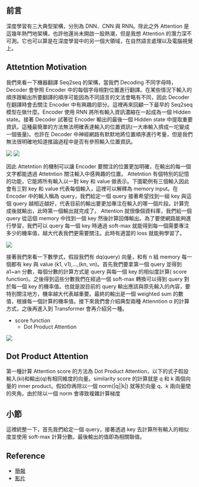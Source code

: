 
## 前言
深度學習有三大典型架構，分別為 DNN、CNN 與 RNN。除此之外 Attention 是這幾年熱門地架構，也許他還尚未開啟一股熱潮，但是我想 Attention 的潛力深不可測。它也可以算是在深度學習中的另一個大領域，在自然語言處理以及電腦視覺上。

## Attetntion Motivation
我們來看一下機器翻譯 Seq2seq 的架構，當我們 Decoding 不同字母時，Decoder 會參照 Encoder 中的每個字母相對位置進行翻譯。在某些情況下輸入的順序跟輸出所要翻譯的順序可能因為不同語言的文法會略有不同，因此 Decoder 在翻譯時會去關注 Encoder 中有興趣的部分。這裡再來回顧一下最早的 Seq2seq 模型在做什麼。Encoder 使用 RNN 將所有輸入資訊濃縮在一起成為一個 Hidden state。接著 Decoder 試著從 Encoder 輸出的最後一個 Hidden state 中提取重要資訊，這種最簡單的方法無法明確表達輸入的位置資訊(一大串輸入擠成一坨變成一個張量)。也許在 Decoder 中神經網路有默默地將位置順序進行考量，但是我們無法很明確地知道推論過程中是否有參照輸入位置資訊。

![](https://pic1.zhimg.com/80/v2-8ddc61785356dde25346f792914e920c_1440w.jpg)
![](https://i.imgur.com/IjHqBte.png)

因此 Attetntion 的機制可以讓 Encoder 要關注的位置更加明確，在輸出的每一個文字都能透過 Attetntion 關注輸入中感興趣的位置。 Attetntion 有個特別的記憶的功能，它能將所有輸入以一對 key 和 value 做表示。下圖範例有三個輸入因此會有三對 key 和 value 代表每個輸入，這裡可以解釋為 memory input。在 Encoder 中的輸入稱為 query，我們給定一個 query 接著希望找到一組 key 與這個 query 越相近越好，代表目前的輸出要更加專注在輸入的哪一個片段。計算完成後就輸出，此時第一個輸出就完成了。 Attention 就很像個資料庫，我們給一個 query 從這個 memory 中找到一個 key 然後計算回傳輸出。為了要使網路能夠進行學習，我們可以 query 每一個 key 時通過 soft-max 就能得到每一個需要專注多少的機率值，越大代表我們更需要關注。此時有適當的 loss 就能夠學習了。

![](https://i.ibb.co/NWDJh1B/Screen-Shot-2021-06-23-at-7-51-51-PM.png)

接著我們來看一下數學式，假設我們有 dq(query) 向量，和有 n 組 memory 每一個都有 key 與 value (k1, v1),...,(kn, vn)。首先我們要拿第一個 query 並得到 a1~an 分數，每個分數的計算方式是 query 與每一個 key 的相似度計算( score function)。之後得到這些分數我們在經過一個 soft-max 轉換可以得到 query 對於每一個 key 的機率值。也就是說目前的 query 輸出應該與原先輸入的內容，要特別關注地方，機率越大代表越重要。最終的輸出是一個 weighted sum 的數值，根據每一個計算的機率值。接下來我們會介紹典型兩種 Attenntion α 的計算方式，之後再進入到 Transformer 會再介紹另一種。

- score function
    - Dot Product Attention

![](https://i.ibb.co/f4gBWG2/Screen-Shot-2021-06-23-at-8-43-02-PM.png)

## Dot Product Attention
第一種計算 Attention score 的方法為 Dot Product Attention，以下的式子假設輸入(ki)和輸出(q)有相同維度的向量。similarity score 的計算就是 q 和 k 兩個向量的 inner product。假如你再除以一個 norm(|q||k|) 就等於向量 q、k 兩向量間的夾角。由於除以一個 norm 會導致複雜計算梯度


## 小節
這裡統整一下，首先我們給定一個 query，接著透過 key 去計算所有輸入的相似度並使用 soft-max 計算分數。最後輸出的值即為相關聯值。


## Reference
- [簡報](https://courses.d2l.ai/berkeley-stat-157/slides/4_25/24-Attention.pdf)
- [影片](https://www.youtube.com/watch?v=SYIdimxpj6M&list=PLZSO_6-bSqHQHBCoGaObUljoXAyyqhpFW&index=126)